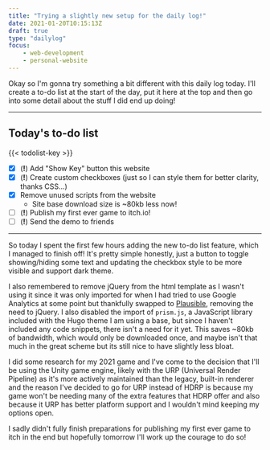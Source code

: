 ```yaml
---
title: "Trying a slightly new setup for the daily log!"
date: 2021-01-20T10:15:13Z
draft: true
type: "dailylog"
focus: 
    - web-development
    - personal-website
---
```


Okay so I'm gonna try something a bit different with this daily log today. I'll create a to-do list at the start of the day, put it here at the top and then go into some detail about the stuff I did end up doing!

----

## Today's to-do list

{{< todolist-key >}}

- [x] (**!**) Add "Show Key" button this website
- [x] (**!**) Create custom checkboxes (just so I can style them for better clarity, thanks CSS...)
- [x] Remove unused scripts from the website
  - Site base download size is ~80kb less now!
- [ ] (**!**) Publish my first ever game to itch.io!
- [ ] (**!**) Send the demo to friends

----

So today I spent the first few hours adding the new to-do list feature, which I managed to finish off! It's pretty simple honestly, just a button to toggle showing/hiding some text and updating the checkbox style to be more visible and support dark theme.

I also remembered to remove jQuery from the html template as I wasn't using it since it was only imported for when I had tried to use Google Analytics at some point but thankfully swapped to [Plausible](https://plausible.io/), removing the need to jQuery. I also disabled the import of `prism.js`, a JavaScript library included with the Hugo theme I am using a base, but since I haven't included any code snippets, there isn't a need for it yet. This saves ~80kb of bandwidth, which would only be downloaded once, and maybe isn't that much in the great scheme but its still nice to have slightly less bloat.

I did some research for my 2021 game and I've come to the decision that I'll be using the Unity game engine, likely with the URP (Universal Render Pipeline) as it's more actively maintained than the legacy, built-in renderer and the reason I've decided to go for URP instead of HDRP is because my game won't be needing many of the extra features that HDRP offer and also because it URP has better platform support and I wouldn't mind keeping my options open.

I sadly didn't fully finish preparations for publishing my first ever game to itch in the end but hopefully tomorrow I'll work up the courage to do so!
